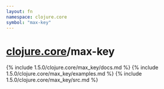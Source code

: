 ```yaml
---
layout: fn
namespace: clojure.core
symbol: "max-key"
---
```


# [clojure.core](../)/max-key

{% include 1.5.0/clojure.core/max_key/docs.md %}
{% include 1.5.0/clojure.core/max_key/examples.md %}
{% include 1.5.0/clojure.core/max_key/src.md %}

